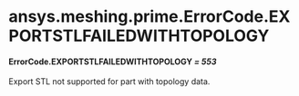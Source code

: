 # ansys.meshing.prime.ErrorCode.EXPORTSTLFAILEDWITHTOPOLOGY

#### ErrorCode.EXPORTSTLFAILEDWITHTOPOLOGY *= 553*

Export STL not supported for part with topology data.

<!-- !! processed by numpydoc !! -->
